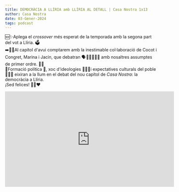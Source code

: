 ```yaml
---
title: DEMOCRÀCIA A LLÍRIA amb LLÍRIA AL DETALL | Casa Nostra 1x13
author: Casa Nostra
date: 03-Gener-2024
tags: podcast
---
```


<p>🆕​✨Aplega el<em> crossover</em> més esperat de la temporada amb la segona part del vot a Llíria. 🗳️
<br>➡️👫🏻Al capítol d&#39;avui comptarem amb la inestimable col·laboració de Cocot i Congret, Marina i Jacin, que debatran 🗣️📣🫱🏻‍🫲🏼 amb nosaltres assumptes de primer ordre. 🙌🏼
<br>📝Formació política 🏫, xoc d&#39;ideologies 🤜💥🤛i expectatives culturals del poble 🔮🎱🧿 eixiran a la llum en el debat del nou capítol de <em>Casa Nostra</em>: la democràcia a Llíria.
<br>¡Sed felices! 🫶🏻❤️</p>

<iframe width="560" height="315" src="https://www.youtube.com/embed/_HlD4PMNvys?si=ZWvqP7BK9yIsRR3R" title="YouTube video player" frameborder="0" allow="accelerometer; autoplay; clipboard-write; encrypted-media; gyroscope; picture-in-picture; web-share" referrerpolicy="strict-origin-when-cross-origin" allowfullscreen></iframe>
